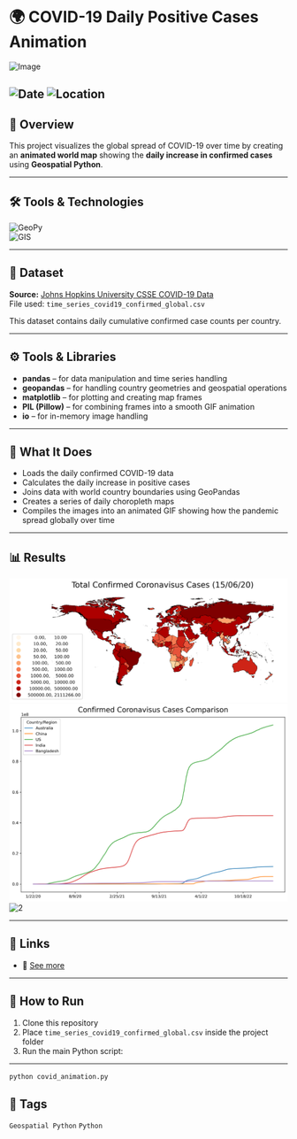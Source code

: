 # 🌍 COVID-19 Daily Positive Cases Animation 


![Image](https://raw.githubusercontent.com/imtiajiqbalmahfuj/imtiajiqbal-portfolio/refs/heads/main/Projects/25013%20Global%20spread%20of%20COVID-19%20over%20time/Dynamic%20COVID%2019%20Map%20small.gif)  

![Date](https://img.shields.io/badge/16/09/2025-17/09/2025-blue) 
![Location](https://img.shields.io/badge/Location-Rajshahi-green) 
---

## 📝 Overview
This project visualizes the global spread of COVID-19 over time by creating an **animated world map** showing the **daily increase in confirmed cases** using **Geospatial Python**.

---  

## 🛠️ Tools & Technologies
![GeoPy](https://img.shields.io/badge/Geospatial-Python-red)  
![GIS](https://img.shields.io/badge/GIS-ArcGIS-green) 

---
## 📂 Dataset
**Source:** [Johns Hopkins University CSSE COVID-19 Data](https://github.com/CSSEGISandData/COVID-19)  
File used: `time_series_covid19_confirmed_global.csv`

This dataset contains daily cumulative confirmed case counts per country.

---

## ⚙️ Tools & Libraries
- **pandas** – for data manipulation and time series handling  
- **geopandas** – for handling country geometries and geospatial operations  
- **matplotlib** – for plotting and creating map frames  
- **PIL (Pillow)** – for combining frames into a smooth GIF animation  
- **io** – for in-memory image handling

---

## 🧠 What It Does
- Loads the daily confirmed COVID-19 data  
- Calculates the daily increase in positive cases  
- Joins data with world country boundaries using GeoPandas  
- Creates a series of daily choropleth maps  
- Compiles the images into an animated GIF showing how the pandemic spread globally over time

---

## 📊 Results

![1](https://raw.githubusercontent.com/imtiajiqbalmahfuj/imtiajiqbal-portfolio/refs/heads/main/Projects/25013%20Global%20spread%20of%20COVID-19%20over%20time/COVID_Map_6_15_20.png)  
![2](https://raw.githubusercontent.com/imtiajiqbalmahfuj/imtiajiqbal-portfolio/refs/heads/main/Projects/25013%20Global%20spread%20of%20COVID-19%20over%20time/4%20country%20comparison.png)  
![2](https://raw.githubusercontent.com/imtiajiqbalmahfuj/imtiajiqbal-portfolio/refs/heads/main/Projects/25013%20Global%20spread%20of%20COVID-19%20over%20time/Dynamic%20COVID%2019%20Map%20small.gif)  

---

## 📎 Links
- 🔗 [See more](https://www.linkedin.com/posts/imtiajiqbalmahfuj_johnsabrhopkins-activity-7373465359313649666-vE4t?utm_source=share&utm_medium=member_desktop&rcm=ACoAAETCC3UBjMNBwycvXEm57I2FBEXCxvdKcM0)  

---


## 🏁 How to Run
1. Clone this repository  
2. Place `time_series_covid19_confirmed_global.csv` inside the project folder  
3. Run the main Python script:

---

```bash
python covid_animation.py
```

## 🔖 Tags
`Geospatial Python` `Python`





